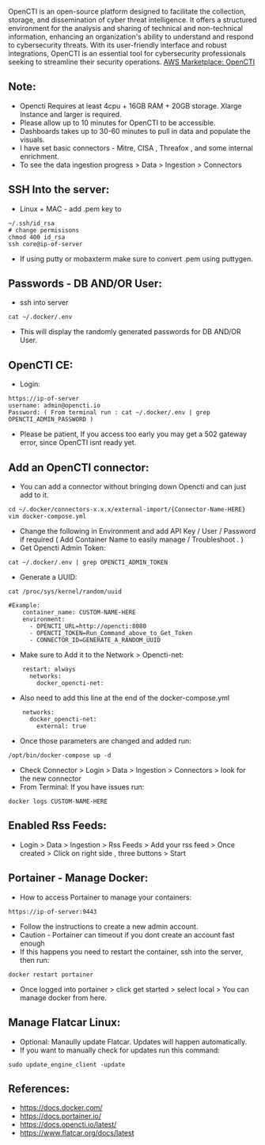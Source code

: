 OpenCTI is an open-source platform designed to facilitate the collection, storage, and dissemination of cyber threat intelligence. It offers a structured environment for the analysis and sharing of technical and non-technical information, enhancing an organization's ability to understand and respond to cybersecurity threats. With its user-friendly interface and robust integrations, OpenCTI is an essential tool for cybersecurity professionals seeking to streamline their security operations. [AWS Marketplace: OpenCTI ](https://aws.amazon.com/marketplace/pp/prodview-b7mspbvmjlnj2?sr=0-1&ref_=beagle&applicationId=AWSMPContessa)

Note:
-----
* Opencti Requires at least 4cpu + 16GB RAM + 20GB storage. Xlarge Instance and larger is required. 
* Please allow up to 10 minutes for OpenCTI to be accessible. 
* Dashboards takes up to 30-60 minutes to pull in data and populate the visuals.
* I have set basic connectors - Mitre, CISA , Threafox , and some internal enrichment.
* To see the data ingestion progress > Data > Ingestion > Connectors 

SSH Into the server:
--------------------
* Linux + MAC - add .pem key to 
```
~/.ssh/id_rsa
# change permisisons
chmod 400 id_rsa
ssh core@ip-of-server
```
* If using putty or mobaxterm make sure to convert .pem using puttygen.

Passwords - DB AND/OR User:
----------------------------
* ssh into server
```
cat ~/.docker/.env
```
* This will display the randomly generated passwords for DB AND/OR User. 

OpenCTI CE:
-----------
* Login:
```
https://ip-of-server   
username: admin@opencti.io  
Password: ( From terminal run : cat ~/.docker/.env | grep OPENCTI_ADMIN_PASSWORD )
```
* Please be patient, If you access too early you may get a 502 gateway error, since OpenCTI isnt ready yet.

Add an OpenCTI connector:
------------------------
* You can add a connector without bringing down Opencti and can just add to it. 
```
cd ~/.docker/connectors-x.x.x/external-import/{Connector-Name-HERE}
vim docker-compose.yml
```
* Change the following in Environment and add API Key / User / Password if required ( Add Container Name to easily manage / Troubleshoot . )
* Get Opencti Admin Token:
```
cat ~/.docker/.env | grep OPENCTI_ADMIN_TOKEN
```
* Generate a UUID:
```
cat /proc/sys/kernel/random/uuid

#Example:
    container_name: CUSTOM-NAME-HERE
    environment:
      - OPENCTI_URL=http://opencti:8080
      - OPENCTI_TOKEN=Run_Command_above_to_Get_Token
      - CONNECTOR_ID=GENERATE_A_RANDOM_UUID
```

* Make sure to Add it to the Network > Opencti-net:
```
    restart: always
      networks:
        docker_opencti-net:
```

* Also need to add this line at the end of the docker-compose.yml
```
    networks:
      docker_opencti-net:
        external: true
```
* Once those parameters are changed and added run:
```
/opt/bin/docker-compose up -d
```
* Check Connector > Login > Data > Ingestion > Connectors > look for the new connector
* From Terminal: If you have issues run:
```
docker logs CUSTOM-NAME-HERE 
```

Enabled Rss Feeds:
------------------
* Login > Data > Ingestion > Rss Feeds > Add your rss feed > Once created > Click on right side , three buttons > Start

Portainer - Manage Docker:
--------------------------
* How to access Portainer to manage your containers:
```
https://ip-of-server:9443
```
* Follow the instructions to create a new admin account. 
* Caution - Portainer can timeout if you dont create an account fast enough
* If this happens you need to restart the container, ssh into the server, then run:
```
docker restart portainer
```
* Once logged into portainer > click get started > select local > You can manage docker from here. 

Manage Flatcar Linux: 
---------------------
* Optional: Manaully update Flatcar. Updates will happen automatically. 
* If you want to manually check for updates run this command: 
```
sudo update_engine_client -update
```

References:
-----------
* https://docs.docker.com/
* https://docs.portainer.io/
* https://docs.opencti.io/latest/
* https://www.flatcar.org/docs/latest

